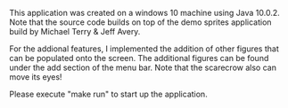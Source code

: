 This application was created on a windows 10 machine using Java 10.0.2. Note that the source code builds on top of the demo sprites application build by Michael Terry & Jeff Avery. 

For the addional features, I implemented the addition of other figures that can be populated onto the screen. The additional figures can be found under the add section of the menu bar. Note that the scarecrow also can move its eyes!

Please execute "make run" to start up the application.